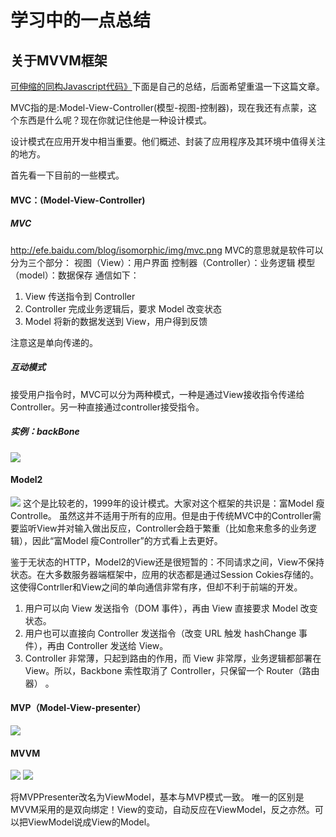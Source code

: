 # 学习中的一点总结

## 关于MVVM框架

[可伸缩的同构Javascript代码》](http://efe.baidu.com/blog/isomorphic/)下面是自己的总结，后面希望重温一下这篇文章。

MVC指的是:Model-View-Controller(模型-视图-控制器)，现在我还有点蒙，这个东西是什么呢？现在你就记住他是一种设计模式。

设计模式在应用开发中相当重要。他们概述、封装了应用程序及其环境中值得关注的地方。

首先看一下目前的一些模式。
#### MVC：(Model-View-Controller)
##### MVC
http://efe.baidu.com/blog/isomorphic/img/mvc.png
MVC的意思就是软件可以分为三个部分：
视图（View）：用户界面
控制器（Controller）：业务逻辑
模型（model）：数据保存
通信如下：
1. View 传送指令到 Controller
2. Controller 完成业务逻辑后，要求 Model 改变状态
3. Model 将新的数据发送到 View，用户得到反馈

注意这是单向传递的。
##### 互动模式
接受用户指令时，MVC可以分为两种模式，一种是通过View接收指令传递给Controller。另一种直接通过controller接受指令。

##### 实例：backBone
![](http://efe.baidu.com/blog/isomorphic/img/backbone.png)

#### Model2 
![](http://efe.baidu.com/blog/isomorphic/img/model2.png)
这个是比较老的，1999年的设计模式。大家对这个框架的共识是：富Model 瘦Controlle。 虽然这并不适用于所有的应用。但是由于传统MVC中的Controller需要监听View并对输入做出反应，Controller会趋于繁重（比如愈来愈多的业务逻辑），因此“富Model 瘦Controller”的方式看上去更好。

鉴于无状态的HTTP，Model2的View还是很短暂的：不同请求之间，View不保持状态。在大多数服务器端框架中，应用的状态都是通过Session Cokies存储的。这使得Contrller和View之间的单向通信非常有序，但却不利于前端的开发。

1. 用户可以向 View 发送指令（DOM 事件），再由 View 直接要求 Model 改变状态。
2. 用户也可以直接向 Controller 发送指令（改变 URL 触发 hashChange 事件），再由 Controller 发送给 View。
3. Controller 非常薄，只起到路由的作用，而 View 非常厚，业务逻辑都部署在 View。所以，Backbone 索性取消了 Controller，只保留一个 Router（路由器） 。
#### MVP（Model-View-presenter）
![](http://efe.baidu.com/blog/isomorphic/img/mvp.png)

#### MVVM

![](http://efe.baidu.com/blog/isomorphic/img/mvvm.png)
![](http://www.ruanyifeng.com/blogimg/asset/2015/bg2015020110.png)

将MVPPresenter改名为ViewModel，基本与MVP模式一致。
唯一的区别是MVVM采用的是双向绑定！View的变动，自动反应在ViewModel，反之亦然。可以把ViewModel说成View的Model。